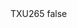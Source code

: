 <?xml version="1.0" encoding="UTF-8"?>
<CustomMetadata xmlns="http://soap.sforce.com/2006/04/metadata">
    <label>TXU265</label>
    <protected>false</protected>
</CustomMetadata>
